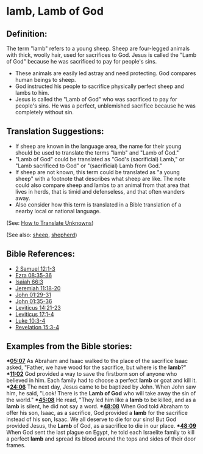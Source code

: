 # lamb, Lamb of God #

## Definition: ##

The term "lamb" refers to a young sheep. Sheep are four-legged animals with thick, woolly hair, used for sacrifices to God. Jesus is called the "Lamb of God" because he was sacrificed to pay for people's sins.

 * These animals are easily led astray and need protecting. God compares human beings to sheep.
 * God instructed his people to sacrifice physically perfect sheep and lambs to him.
 * Jesus is called the "Lamb of God" who was sacrificed to pay for people's sins. He was a perfect, unblemished sacrifice because he was completely without sin.

## Translation Suggestions: ##

* If sheep are known in the language area, the name for their young should be used to translate the terms "lamb" and "Lamb of God."
* "Lamb of God" could be translated as "God's (sacrificial) Lamb," or "Lamb sacrificed to God" or "(sacrificial) Lamb from God."
* If sheep are not known, this term could be translated as "a young sheep" with a footnote that describes what sheep are like. The note could also compare sheep and lambs to an animal from that area that lives in herds, that is timid and defenseless, and that often wanders away.
* Also consider how this term is translated in a Bible translation of a nearby local or national language. 

(See: [How to Translate Unknowns](en/ta-vol1/translate/man/translate-unknown))

(See also: [sheep](../other/sheep.md), [shepherd](../other/shepherd.md))

## Bible References: ##

* [2 Samuel 12:1-3](en/tn/2sa/help/12/01)
* [Ezra 08:35-36](en/tn/ezr/help/08/35)
* [Isaiah 66:3](en/tn/isa/help/66/03)
* [Jeremiah 11:18-20](en/tn/jer/help/11/18)
* [John 01:29-31](en/tn/jhn/help/01/29)
* [John 01:35-36](en/tn/jhn/help/01/35)
* [Leviticus 14:21-23](en/tn/lev/help/14/21)
* [Leviticus 17:1-4](en/tn/lev/help/17/01)
* [Luke 10:3-4](en/tn/luk/help/10/03)
* [Revelation 15:3-4](en/tn/rev/help/15/03)

## Examples from the Bible stories: ##

  __*[05:07](en/tn/obs/help/05/07)__ As Abraham and Isaac walked to the place of the sacrifice Isaac asked, "Father, we have wood for the sacrifice, but where is the __lamb__?"
  __*[11:02](en/tn/obs/help/11/02)__ God provided a way to save the firstborn son of anyone who believed in him. Each family had to choose a perfect __lamb__ or goat and kill it.
  __*[24:06](en/tn/obs/help/24/06)__ The next day, Jesus came to be baptized by John. When John saw him, he said, "Look! There is the __Lamb of God__ who will take away the sin of the world."
  __*[45:08](en/tn/obs/help/45/08)__ He read, "They led him like a __lamb__ to be killed, and as a __lamb__ is silent, he did not say a word.
  __*[48:08](en/tn/obs/help/48/08)__ When God told Abraham to offer his son, Isaac, as a sacrifice, God provided a __lamb__ for the sacrifice instead of his son, Isaac. We all deserve to die for our sins! But God provided Jesus, the __Lamb__ of God, as a sacrifice to die in our place.
  __*[48:09](en/tn/obs/help/48/09)__ When God sent the last plague on Egypt, he told each Israelite family to kill a perfect __lamb__ and spread its blood around the tops and sides of their door frames.